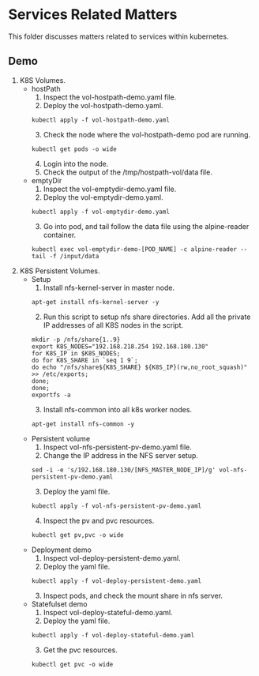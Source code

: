 # Services Related Matters
This folder discusses matters related to services within kubernetes.

## Demo
1. K8S Volumes.
   * hostPath
     1. Inspect the vol-hostpath-demo.yaml file.
     2. Deploy the vol-hostpath-demo.yaml.
     ```
     kubectl apply -f vol-hostpath-demo.yaml
     ```
     3. Check the node where the vol-hostpath-demo pod are running.
     ```
     kubectl get pods -o wide
     ```
     4. Login into the node.
     5. Check the output of the /tmp/hostpath-vol/data file.
   * emptyDir
     1. Inspect the vol-emptydir-demo.yaml file.
     2. Deploy the vol-emptydir-demo.yaml.
     ```
     kubectl apply -f vol-emptydir-demo.yaml
     ```
     3. Go into pod, and tail follow the data file using the alpine-reader container.
     ```
     kubectl exec vol-emptydir-demo-[POD_NAME] -c alpine-reader -- tail -f /input/data
     ```
2. K8S Persistent Volumes.
   * Setup
     1. Install nfs-kernel-server in master node.
     ```
     apt-get install nfs-kernel-server -y
     ```
     2. Run this script to setup nfs share directories. Add all the private IP addresses of all K8S nodes in the script.
     ```
     mkdir -p /nfs/share{1..9}
     export K8S_NODES="192.168.218.254 192.168.180.130"
     for K8S_IP in $K8S_NODES;
     do for K8S_SHARE in `seq 1 9`;
     do echo "/nfs/share${K8S_SHARE} ${K8S_IP}(rw,no_root_squash)" >> /etc/exports;
     done;
     done;
     exportfs -a
     ```
     3. Install nfs-common into all k8s worker nodes.
     ```
     apt-get install nfs-common -y
     ```
   * Persistent volume
     1. Inspect vol-nfs-persistent-pv-demo.yaml file.
     2. Change the IP address in the NFS server setup.
     ```
     sed -i -e 's/192.168.180.130/[NFS_MASTER_NODE_IP]/g' vol-nfs-persistent-pv-demo.yaml
     ```
     3. Deploy the yaml file.
     ```
     kubectl apply -f vol-nfs-persistent-pv-demo.yaml
     ```
     4. Inspect the pv and pvc resources.
     ```
     kubectl get pv,pvc -o wide
     ```
   * Deployment demo
     1. Inspect vol-deploy-persistent-demo.yaml.
     2. Deploy the yaml file.
     ```
     kubectl apply -f vol-deploy-persistent-demo.yaml
     ```
     3. Inspect pods, and check the mount share in nfs server.
   * Statefulset demo
     1. Inspect vol-deploy-stateful-demo.yaml.
     2. Deploy the yaml file.
     ```
     kubectl apply -f vol-deploy-stateful-demo.yaml
     ```
     3. Get the pvc resources.
     ```
     kubectl get pvc -o wide
     ```
